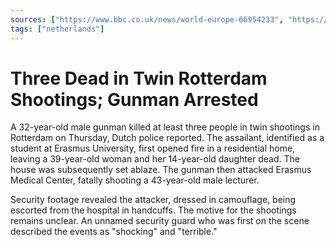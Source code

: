 ```yaml
---
sources: ["https://www.bbc.co.uk/news/world-europe-66954233", "https://www.cnn.com/2023/09/28/europe/rotterdam-medical-center-shooting-intl/index.html"]
tags: ["netherlands"]
---
```


# Three Dead in Twin Rotterdam Shootings; Gunman Arrested

A 32-year-old male gunman killed at least three people in twin shootings in Rotterdam on Thursday, Dutch police reported. The assailant, identified as a student at Erasmus University, first opened fire in a residential home, leaving a 39-year-old woman and her 14-year-old daughter dead. The house was subsequently set ablaze. The gunman then attacked Erasmus Medical Center, fatally shooting a 43-year-old male lecturer.

Security footage revealed the attacker, dressed in camouflage, being escorted from the hospital in handcuffs. The motive for the shootings remains unclear. An unnamed security guard who was first on the scene described the events as "shocking" and "terrible."
